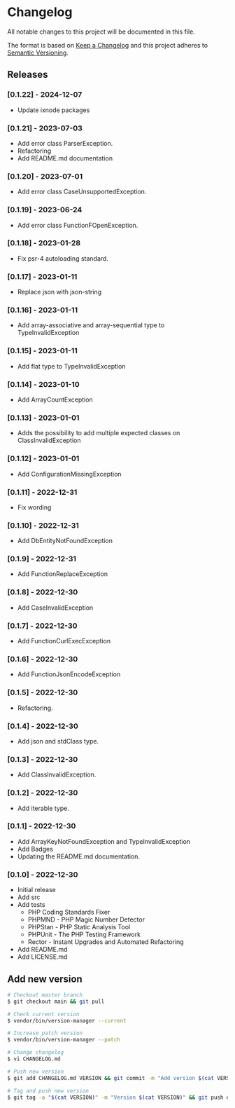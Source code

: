 # Changelog

All notable changes to this project will be documented in this file.

The format is based on [Keep a Changelog](http://keepachangelog.com/en/1.0.0/)
and this project adheres to [Semantic Versioning](http://semver.org/spec/v2.0.0.html).

## Releases

### [0.1.22] - 2024-12-07

* Update ixnode packages

### [0.1.21] - 2023-07-03

* Add error class ParserException.
* Refactoring
* Add README.md documentation

### [0.1.20] - 2023-07-01

* Add error class CaseUnsupportedException.

### [0.1.19] - 2023-06-24

* Add error class FunctionFOpenException.

### [0.1.18] - 2023-01-28

* Fix psr-4 autoloading standard.

### [0.1.17] - 2023-01-11

* Replace json with json-string

### [0.1.16] - 2023-01-11

* Add array-associative and array-sequential type to TypeInvalidException

### [0.1.15] - 2023-01-11

* Add flat type to TypeInvalidException

### [0.1.14] - 2023-01-10

* Add ArrayCountException

### [0.1.13] - 2023-01-01

* Adds the possibility to add multiple expected classes on ClassInvalidException

### [0.1.12] - 2023-01-01

* Add ConfigurationMissingException

### [0.1.11] - 2022-12-31

* Fix wording

### [0.1.10] - 2022-12-31

* Add DbEntityNotFoundException

### [0.1.9] - 2022-12-31

* Add FunctionReplaceException

### [0.1.8] - 2022-12-30

* Add CaseInvalidException

### [0.1.7] - 2022-12-30

* Add FunctionCurlExecException

### [0.1.6] - 2022-12-30

* Add FunctionJsonEncodeException

### [0.1.5] - 2022-12-30

* Refactoring.

### [0.1.4] - 2022-12-30

* Add json and stdClass type.

### [0.1.3] - 2022-12-30

* Add ClassInvalidException.

### [0.1.2] - 2022-12-30

* Add iterable type.

### [0.1.1] - 2022-12-30

* Add ArrayKeyNotFoundException and TypeInvalidException
* Add Badges
* Updating the README.md documentation.

### [0.1.0] - 2022-12-30

* Initial release
* Add src
* Add tests
  * PHP Coding Standards Fixer
  * PHPMND - PHP Magic Number Detector
  * PHPStan - PHP Static Analysis Tool
  * PHPUnit - The PHP Testing Framework
  * Rector - Instant Upgrades and Automated Refactoring
* Add README.md
* Add LICENSE.md

## Add new version

```bash
# Checkout master branch
$ git checkout main && git pull

# Check current version
$ vendor/bin/version-manager --current

# Increase patch version
$ vendor/bin/version-manager --patch

# Change changelog
$ vi CHANGELOG.md

# Push new version
$ git add CHANGELOG.md VERSION && git commit -m "Add version $(cat VERSION)" && git push

# Tag and push new version
$ git tag -a "$(cat VERSION)" -m "Version $(cat VERSION)" && git push origin "$(cat VERSION)"
```
